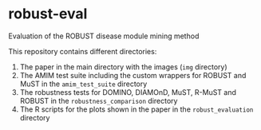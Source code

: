# robust-eval
Evaluation of the ROBUST disease module mining method

This repository contains different directories: 

1. The paper in the main directory with the images (`img` directory)
2. The AMIM test suite including the custom wrappers for ROBUST and MuST in the `amim_test_suite` directory
3. The robustness tests for DOMINO, DIAMOnD, MuST, R-MuST and ROBUST in the `robustness_comparison` directory
4. The R scripts for the plots shown in the paper in the `robust_evaluation` directory
